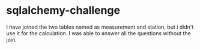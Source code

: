 # sqlalchemy-challenge

I have joined the two tables named as measurement and station, but i didn't use it for the calculation. I was able to answer all the questions without the join.